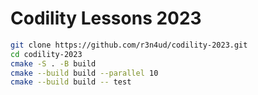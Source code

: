 # Codility Lessons 2023

```bash
git clone https://github.com/r3n4ud/codility-2023.git
cd codility-2023
cmake -S . -B build
cmake --build build --parallel 10
cmake --build build -- test
```
